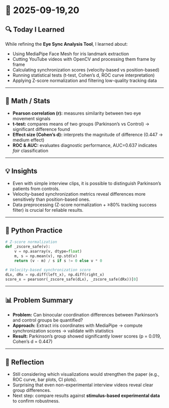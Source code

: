# 📅 2025-09-19,20

## 🔍 Today I Learned
While refining the **Eye Sync Analysis Tool**, I learned about:
- Using MediaPipe Face Mesh for iris landmark extraction  
- Cutting YouTube videos with OpenCV and processing them frame by frame  
- Calculating synchronization scores (velocity-based vs position-based)  
- Running statistical tests (t-test, Cohen’s d, ROC curve interpretation)  
- Applying Z-score normalization and filtering low-quality tracking data  

---

## 🧮 Math / Stats
- **Pearson correlation (r):** measures similarity between two eye movement signals  
- **t-test:** compares means of two groups (Parkinson’s vs Control) → significant difference found  
- **Effect size (Cohen’s d):** interprets the magnitude of difference (0.447 → medium effect)  
- **ROC & AUC:** evaluates diagnostic performance, AUC=0.637 indicates *fair* classification  

---

## 💡 Insights
- Even with simple interview clips, it is possible to distinguish Parkinson’s patients from controls.  
- Velocity-based synchronization metrics reveal differences more sensitively than position-based ones.  
- Data preprocessing (Z-score normalization + ≥80% tracking success filter) is crucial for reliable results.  

---

## 🐍 Python Practice
```python
# Z-score normalization
def _zscore_safe(v):
    v = np.asarray(v, dtype=float)
    m, s = np.mean(v), np.std(v)
    return (v - m) / s if s != 0 else v * 0

# Velocity-based synchronization score
dLx, dRx = np.diff(left_x), np.diff(right_x)
score_x = pearsonr(_zscore_safe(dLx), _zscore_safe(dRx))[0]
```

---

## 📊 Problem Summary
- **Problem:** Can binocular coordination differences between Parkinson’s and control groups be quantified?  
- **Approach:** Extract iris coordinates with MediaPipe → compute synchronization scores → validate with statistics  
- **Result:** Parkinson’s group showed significantly lower scores (p = 0.019, Cohen’s d = 0.447)  

---

## 📝 Reflection
- Still considering which visualizations would strengthen the paper (e.g., ROC curve, bar plots, CI plots).  
- Surprising that even non-experimental interview videos reveal clear group differences.  
- Next step: compare results against **stimulus-based experimental data** to confirm robustness.  
